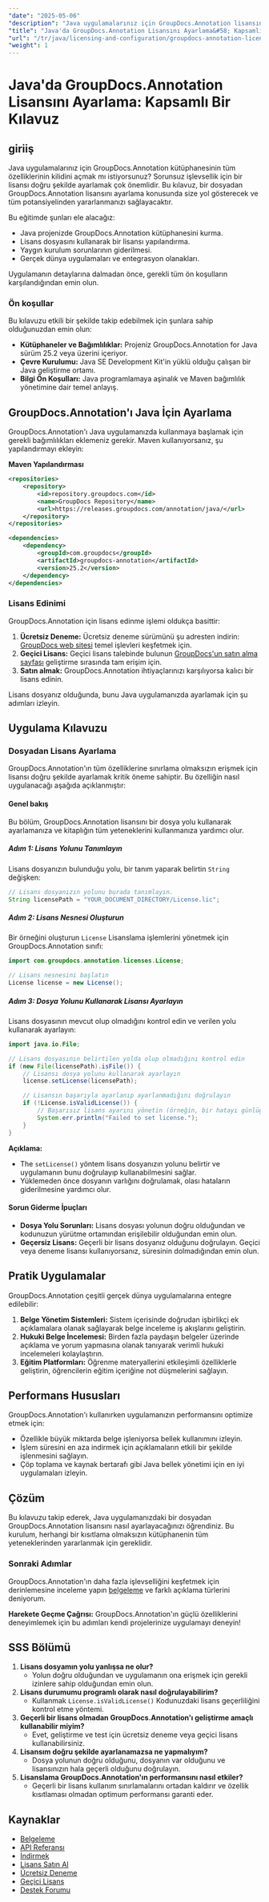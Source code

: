 ```yaml
---
"date": "2025-05-06"
"description": "Java uygulamalarınız için GroupDocs.Annotation lisansını nasıl kuracağınızı ve yapılandıracağınızı öğrenin, tüm özellikleri zahmetsizce açın."
"title": "Java'da GroupDocs.Annotation Lisansını Ayarlama&#58; Kapsamlı Bir Kılavuz"
"url": "/tr/java/licensing-and-configuration/groupdocs-annotation-license-java-setup/"
"weight": 1
---
```


# Java'da GroupDocs.Annotation Lisansını Ayarlama: Kapsamlı Bir Kılavuz

## giriiş

Java uygulamalarınız için GroupDocs.Annotation kütüphanesinin tüm özelliklerinin kilidini açmak mı istiyorsunuz? Sorunsuz işlevsellik için bir lisansı doğru şekilde ayarlamak çok önemlidir. Bu kılavuz, bir dosyadan GroupDocs.Annotation lisansını ayarlama konusunda size yol gösterecek ve tüm potansiyelinden yararlanmanızı sağlayacaktır.

Bu eğitimde şunları ele alacağız:
- Java projenizde GroupDocs.Annotation kütüphanesini kurma.
- Lisans dosyasını kullanarak bir lisansı yapılandırma.
- Yaygın kurulum sorunlarının giderilmesi.
- Gerçek dünya uygulamaları ve entegrasyon olanakları.

Uygulamanın detaylarına dalmadan önce, gerekli tüm ön koşulların karşılandığından emin olun.

### Ön koşullar

Bu kılavuzu etkili bir şekilde takip edebilmek için şunlara sahip olduğunuzdan emin olun:
- **Kütüphaneler ve Bağımlılıklar:** Projeniz GroupDocs.Annotation for Java sürüm 25.2 veya üzerini içeriyor.
- **Çevre Kurulumu:** Java SE Development Kit'in yüklü olduğu çalışan bir Java geliştirme ortamı.
- **Bilgi Ön Koşulları:** Java programlamaya aşinalık ve Maven bağımlılık yönetimine dair temel anlayış.

## GroupDocs.Annotation'ı Java İçin Ayarlama

GroupDocs.Annotation'ı Java uygulamanızda kullanmaya başlamak için gerekli bağımlılıkları eklemeniz gerekir. Maven kullanıyorsanız, şu yapılandırmayı ekleyin:

**Maven Yapılandırması**

```xml
<repositories>
    <repository>
        <id>repository.groupdocs.com</id>
        <name>GroupDocs Repository</name>
        <url>https://releases.groupdocs.com/annotation/java/</url>
    </repository>
</repositories>

<dependencies>
    <dependency>
        <groupId>com.groupdocs</groupId>
        <artifactId>groupdocs-annotation</artifactId>
        <version>25.2</version>
    </dependency>
</dependencies>
```

### Lisans Edinimi

GroupDocs.Annotation için lisans edinme işlemi oldukça basittir:
1. **Ücretsiz Deneme:** Ücretsiz deneme sürümünü şu adresten indirin: [GroupDocs web sitesi](https://releases.groupdocs.com/annotation/java/) temel işlevleri keşfetmek için.
2. **Geçici Lisans:** Geçici lisans talebinde bulunun [GroupDocs'un satın alma sayfası](https://purchase.groupdocs.com/temporary-license/) geliştirme sırasında tam erişim için.
3. **Satın almak:** GroupDocs.Annotation ihtiyaçlarınızı karşılıyorsa kalıcı bir lisans edinin.

Lisans dosyanız olduğunda, bunu Java uygulamanızda ayarlamak için şu adımları izleyin.

## Uygulama Kılavuzu

### Dosyadan Lisans Ayarlama

GroupDocs.Annotation'ın tüm özelliklerine sınırlama olmaksızın erişmek için lisansı doğru şekilde ayarlamak kritik öneme sahiptir. Bu özelliğin nasıl uygulanacağı aşağıda açıklanmıştır:

#### Genel bakış
Bu bölüm, GroupDocs.Annotation lisansını bir dosya yolu kullanarak ayarlamanıza ve kitaplığın tüm yeteneklerini kullanmanıza yardımcı olur.

##### Adım 1: Lisans Yolunu Tanımlayın

Lisans dosyanızın bulunduğu yolu, bir tanım yaparak belirtin `String` değişken:

```java
// Lisans dosyanızın yolunu burada tanımlayın.
String licensePath = "YOUR_DOCUMENT_DIRECTORY/License.lic";
```

##### Adım 2: Lisans Nesnesi Oluşturun

Bir örneğini oluşturun `License` Lisanslama işlemlerini yönetmek için GroupDocs.Annotation sınıfı:

```java
import com.groupdocs.annotation.licenses.License;

// Lisans nesnesini başlatın
License license = new License();
```

##### Adım 3: Dosya Yolunu Kullanarak Lisansı Ayarlayın

Lisans dosyasının mevcut olup olmadığını kontrol edin ve verilen yolu kullanarak ayarlayın:

```java
import java.io.File;

// Lisans dosyasının belirtilen yolda olup olmadığını kontrol edin
if (new File(licensePath).isFile()) {
    // Lisansı dosya yolunu kullanarak ayarlayın
    license.setLicense(licensePath);

    // Lisansın başarıyla ayarlanıp ayarlanmadığını doğrulayın
    if (!License.isValidLicense()) {
        // Başarısız lisans ayarını yönetin (örneğin, bir hatayı günlüğe kaydedin)
        System.err.println("Failed to set license.");
    }
}
```

**Açıklama:** 
- The `setLicense()` yöntem lisans dosyanızın yolunu belirtir ve uygulamanın bunu doğrulayıp kullanabilmesini sağlar.
- Yüklemeden önce dosyanın varlığını doğrulamak, olası hataların giderilmesine yardımcı olur.

#### Sorun Giderme İpuçları
- **Dosya Yolu Sorunları:** Lisans dosyası yolunun doğru olduğundan ve kodunuzun yürütme ortamından erişilebilir olduğundan emin olun.
- **Geçersiz Lisans:** Geçerli bir lisans dosyanız olduğunu doğrulayın. Geçici veya deneme lisansı kullanıyorsanız, süresinin dolmadığından emin olun.

## Pratik Uygulamalar

GroupDocs.Annotation çeşitli gerçek dünya uygulamalarına entegre edilebilir:
1. **Belge Yönetim Sistemleri:** Sistem içerisinde doğrudan işbirlikçi ek açıklamalara olanak sağlayarak belge inceleme iş akışlarını geliştirin.
2. **Hukuki Belge İncelemesi:** Birden fazla paydaşın belgeler üzerinde açıklama ve yorum yapmasına olanak tanıyarak verimli hukuki incelemeleri kolaylaştırın.
3. **Eğitim Platformları:** Öğrenme materyallerini etkileşimli özelliklerle geliştirin, öğrencilerin eğitim içeriğine not düşmelerini sağlayın.

## Performans Hususları

GroupDocs.Annotation'ı kullanırken uygulamanızın performansını optimize etmek için:
- Özellikle büyük miktarda belge işleniyorsa bellek kullanımını izleyin.
- İşlem süresini en aza indirmek için açıklamaların etkili bir şekilde işlenmesini sağlayın.
- Çöp toplama ve kaynak bertarafı gibi Java bellek yönetimi için en iyi uygulamaları izleyin.

## Çözüm

Bu kılavuzu takip ederek, Java uygulamanızdaki bir dosyadan GroupDocs.Annotation lisansını nasıl ayarlayacağınızı öğrendiniz. Bu kurulum, herhangi bir kısıtlama olmaksızın kütüphanenin tüm yeteneklerinden yararlanmak için gereklidir.

### Sonraki Adımlar

GroupDocs.Annotation'ın daha fazla işlevselliğini keşfetmek için derinlemesine inceleme yapın [belgeleme](https://docs.groupdocs.com/annotation/java/) ve farklı açıklama türlerini deniyorum.

**Harekete Geçme Çağrısı:** GroupDocs.Annotation'ın güçlü özelliklerini deneyimlemek için bu adımları kendi projelerinize uygulamayı deneyin!

## SSS Bölümü

1. **Lisans dosyamın yolu yanlışsa ne olur?**
   - Yolun doğru olduğundan ve uygulamanın ona erişmek için gerekli izinlere sahip olduğundan emin olun.
2. **Lisans durumumu programlı olarak nasıl doğrulayabilirim?**
   - Kullanmak `License.isValidLicense()` Kodunuzdaki lisans geçerliliğini kontrol etme yöntemi.
3. **Geçerli bir lisans olmadan GroupDocs.Annotation'ı geliştirme amaçlı kullanabilir miyim?**
   - Evet, geliştirme ve test için ücretsiz deneme veya geçici lisans kullanabilirsiniz.
4. **Lisansım doğru şekilde ayarlanamazsa ne yapmalıyım?**
   - Dosya yolunun doğru olduğunu, dosyanın var olduğunu ve lisansınızın hala geçerli olduğunu doğrulayın.
5. **Lisanslama GroupDocs.Annotation'ın performansını nasıl etkiler?**
   - Geçerli bir lisans kullanım sınırlamalarını ortadan kaldırır ve özellik kısıtlaması olmadan optimum performansı garanti eder.

## Kaynaklar

- [Belgeleme](https://docs.groupdocs.com/annotation/java/)
- [API Referansı](https://reference.groupdocs.com/annotation/java/)
- [İndirmek](https://releases.groupdocs.com/annotation/java/)
- [Lisans Satın Al](https://purchase.groupdocs.com/buy)
- [Ücretsiz Deneme](https://releases.groupdocs.com/annotation/java/)
- [Geçici Lisans](https://purchase.groupdocs.com/temporary-license/)
- [Destek Forumu](https://forum.groupdocs.com/c/annotation/)
